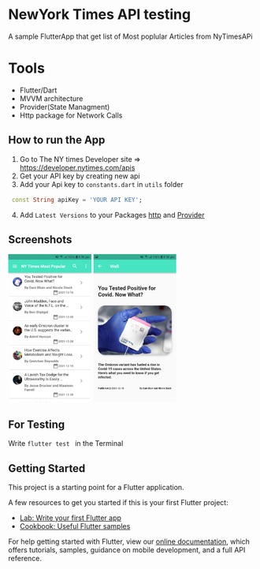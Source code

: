# NewYork Times API testing

A sample FlutterApp that get list of Most poplular Articles from NyTimesAPi 

# Tools
* Flutter/Dart
* MVVM architecture
* Provider(State Managment)
* Http package for Network Calls

## How to run the App
1. Go to The NY times Developer site => https://developer.nytimes.com/apis
2. Get your API key by creating new api
3. Add your Api key to ```constants.dart``` in ```utils``` folder
```Dart
 const String apiKey = 'YOUR API KEY';
```
4. Add ```Latest Versions``` to your Packages 
[http](https://pub.dev/packages/http "http Package") and [Provider](https://pub.dev/packages/provider "provider package ")


## Screenshots 
<img src="res/homeScreen.jpg" height="300em">
<img src="res/detailScreen.jpg" height="300em">



## For Testing 
Write ```flutter test ``` in the Terminal 

## Getting Started
This project is a starting point for a Flutter application.

A few resources to get you started if this is your first Flutter project:

- [Lab: Write your first Flutter app](https://flutter.dev/docs/get-started/codelab)
- [Cookbook: Useful Flutter samples](https://flutter.dev/docs/cookbook)

For help getting started with Flutter, view our
[online documentation](https://flutter.dev/docs), which offers tutorials,
samples, guidance on mobile development, and a full API reference.
